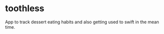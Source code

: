 toothless
=========

App to track dessert eating habits and also getting used to swift in the mean time.

